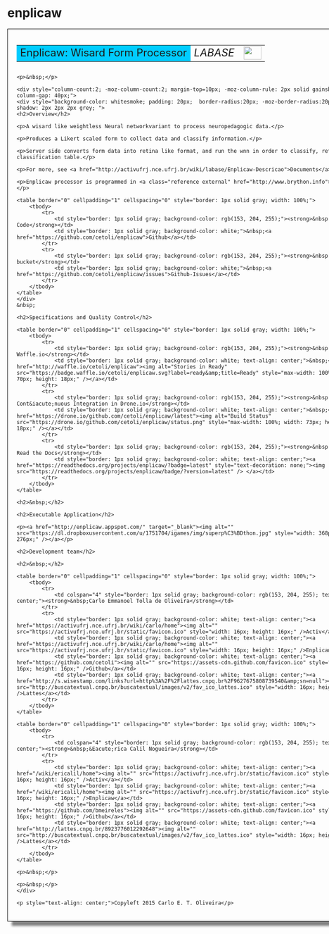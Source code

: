 # enplicaw
<div id="sheet" style="border: 1px solid black; padding: 20px; box-shadow: 10px 10px 5px grey; width:800px;">
    <table border="0" cellpadding="10" cellspacing="1" height="50" width="100%">
        <tbody>
            <tr>
                <td style="background-color: rgb(0, 204, 255);"><span style="font-size:24px;">Enplicaw: Wisard Form Processor</span></td>
                <td style="text-align: right;"><em><span style="font-size:24px;">LABASE </span></em></td>
                <td style="text-align: right; width: 45px"><img alt="" src="https://activufrj.nce.ufrj.br/file/carlo/labaselogo1.png?disp=inline" style="width: 40px; height: 30px;" /></td>
            </tr>
        </tbody>
    </table>
    
    <p>&nbsp;</p>
    
    <div style="column-count:2; -moz-column-count:2; margin-top=10px; -moz-column-rule: 2px solid gainsboro; -moz-column-gap: 40px;">
    <div style="background-color: whitesmoke; padding: 20px;  border-radius:20px; -moz-border-radius:20px; box-shadow: 2px 2px 2px grey; ">
    <h2>Overview</h2>
    
    <p>A wisard like weightless Neural networkvariant to process neuropedagogic data.</p>
    
    <p>Produces a Likert scaled form to collect data and classify information.</p>
    
    <p>Server side converts form data into retina like format, and run the wnn in order to classify, returning a classification table.</p>
    
    <p>For more, see <a href="http://activufrj.nce.ufrj.br/wiki/labase/Enplicaw-Descricao">Documents</a></p>
    
    <p>Enplicaw processor is programmed in <a class="reference external" href="http://www.brython.info">Brython</a></p>
    
    <table border="0" cellpadding="1" cellspacing="0" style="border: 1px solid gray; width: 100%;">
        <tbody>
            <tr>
                <td style="border: 1px solid gray; background-color: rgb(153, 204, 255);"><strong>&nbsp; Source Code</strong></td>
                <td style="border: 1px solid gray; background-color: white;">&nbsp;<a href="https://github.com/cetoli/enplicaw">Github</a></td>
            </tr>
            <tr>
                <td style="border: 1px solid gray; background-color: rgb(153, 204, 255);"><strong>&nbsp; Ticket bucket</strong></td>
                <td style="border: 1px solid gray; background-color: white;">&nbsp;<a href="https://github.com/cetoli/enplicaw/issues">Github-Issues</a></td>
            </tr>
        </tbody>
    </table>
    </div>
    &nbsp;
    
    <h2>Specifications and Quality Control</h2>
    
    <table border="0" cellpadding="1" cellspacing="0" style="border: 1px solid gray; width: 100%;">
        <tbody>
            <tr>
                <td style="border: 1px solid gray; background-color: rgb(153, 204, 255);"><strong>&nbsp; Kanban in Waffle.io</strong></td>
                <td style="border: 1px solid gray; background-color: white; text-align: center;">&nbsp;<a href="http://waffle.io/cetoli/enplicaw"><img alt="Stories in Ready" src="https://badge.waffle.io/cetoli/enplicaw.svg?label=ready&amp;title=Ready" style="max-width: 100%; width: 70px; height: 18px;" /></a></td>
            </tr>
            <tr>
                <td style="border: 1px solid gray; background-color: rgb(153, 204, 255);"><strong>&nbsp; Cont&iacute;nuous Integration in Drone.io</strong></td>
                <td style="border: 1px solid gray; background-color: white; text-align: center;">&nbsp;<a href="https://drone.io/github.com/cetoli/enplicaw/latest"><img alt="Build Status" src="https://drone.io/github.com/cetoli/enplicaw/status.png" style="max-width: 100%; width: 73px; height: 18px;" /></a></td>
            </tr>
            <tr>
                <td style="border: 1px solid gray; background-color: rgb(153, 204, 255);"><strong>&nbsp; Manual in Read the Docs</strong></td>
                <td style="border: 1px solid gray; background-color: white; text-align: center;"><a href="https://readthedocs.org/projects/enplicaw/?badge=latest" style="text-decoration: none;"><img src="https://readthedocs.org/projects/enplicaw/badge/?version=latest" /> </a></td>
            </tr>
        </tbody>
    </table>
    
    <h2>&nbsp;</h2>
    
    <h2>Executable Application</h2>
    
    <p><a href="http://enplicaw.appspot.com/" target="_blank"><img alt="" src="https://dl.dropboxusercontent.com/u/1751704/igames/img/superp%C3%BDthon.jpg" style="width: 368px; height: 276px;" /></a></p>
    
    <h2>Development team</h2>
    
    <h2>&nbsp;</h2>
    
    <table border="0" cellpadding="1" cellspacing="0" style="border: 1px solid gray; width: 100%;">
        <tbody>
            <tr>
                <td colspan="4" style="border: 1px solid gray; background-color: rgb(153, 204, 255); text-align: center;"><strong>&nbsp;Carlo Emmanoel Tolla de Oliveira</strong></td>
            </tr>
            <tr>
                <td style="border: 1px solid gray; background-color: white; text-align: center;"><a href="https://activufrj.nce.ufrj.br/wiki/carlo/home"><img alt="" src="https://activufrj.nce.ufrj.br/static/favicon.ico" style="width: 16px; height: 16px;" />Activ</a></td>
                <td style="border: 1px solid gray; background-color: white; text-align: center;"><a href="https://activufrj.nce.ufrj.br/wiki/carlo/home"><img alt="" src="https://activufrj.nce.ufrj.br/static/favicon.ico" style="width: 16px; height: 16px;" />Enplicaw</a></td>
                <td style="border: 1px solid gray; background-color: white; text-align: center;"><a href="https://github.com/cetoli"><img alt="" src="https://assets-cdn.github.com/favicon.ico" style="width: 16px; height: 16px;" />Github</a></td>
                <td style="border: 1px solid gray; background-color: white; text-align: center;"><a href="http://s.wisestamp.com/links?url=http%3A%2F%2Flattes.cnpq.br%2F9627675808739540&amp;sn=null"><img alt="" src="http://buscatextual.cnpq.br/buscatextual/images/v2/fav_ico_lattes.ico" style="width: 16px; height: 16px;" />Lattes</a></td>
            </tr>
        </tbody>
    </table>
    
    <table border="0" cellpadding="1" cellspacing="0" style="border: 1px solid gray; width: 100%;">
        <tbody>
            <tr>
                <td colspan="4" style="border: 1px solid gray; background-color: rgb(153, 204, 255); text-align: center;"><strong>&nbsp;&Eacute;rica Calil Nogueira</strong></td>
            </tr>
            <tr>
                <td style="border: 1px solid gray; background-color: white; text-align: center;"><a href="/wiki/ericalil/home"><img alt="" src="https://activufrj.nce.ufrj.br/static/favicon.ico" style="width: 16px; height: 16px;" />Activ</a></td>
                <td style="border: 1px solid gray; background-color: white; text-align: center;"><a href="/wiki/ericalil/home"><img alt="" src="https://activufrj.nce.ufrj.br/static/favicon.ico" style="width: 16px; height: 16px;" />Enplicaw</a></td>
                <td style="border: 1px solid gray; background-color: white; text-align: center;"><a href="https://github.com/bmeireles"><img alt="" src="https://assets-cdn.github.com/favicon.ico" style="width: 16px; height: 16px;" />Github</a></td>
                <td style="border: 1px solid gray; background-color: white; text-align: center;"><a href="http://lattes.cnpq.br/8923776012292648"><img alt="" src="http://buscatextual.cnpq.br/buscatextual/images/v2/fav_ico_lattes.ico" style="width: 16px; height: 16px;" />Lattes</a></td>
            </tr>
        </tbody>
    </table>
    
    <p>&nbsp;</p>
    
    <p>&nbsp;</p>
    </div>
    
    <p style="text-align: center;">Copyleft 2015 Carlo E. T. Oliveira</p>
</div>


